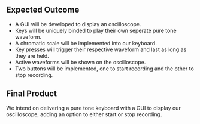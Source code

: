 ## Expected Outcome
- A GUI will be developed to display an oscilloscope.
- Keys will be uniquely binded to play their own seperate pure tone waveform.
- A chromatic scale will be implemented into our keyboard.
- Key presses will trigger their respective waveform and last as long as they are held.
- Active waveforms will be shown on the oscilloscope.
- Two buttons will be implemented, one to start recording and the other to stop recording.

## Final Product
We intend on delivering a pure tone keyboard with a GUI to display our oscilloscope, adding an option to either start or stop recording.
